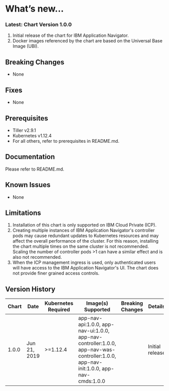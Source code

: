 # What’s new...

### Latest: Chart Version 1.0.0

1. Initial release of the chart for IBM Application Navigator.
1. Docker images referenced by the chart are based on the Universal Base Image (UBI).

## Breaking Changes
* None

## Fixes
* None

## Prerequisites
* Tiller v2.9.1
* Kubernetes v1.12.4
* For all others, refer to prerequisites in README.md.

## Documentation
Please refer to README.md.

## Known Issues
* None

## Limitations

1. Installation of this chart is only supported on IBM Cloud Private (ICP).
1. Creating multiple instances of IBM Application Navigator's controller pods may cause redundant updates to Kubernetes resources and may affect the overall performance of the cluster. For this reason, installing the chart multiple times on the same cluster is not recommended. Scaling the number of controller pods >1 can have a similar effect and is also not recommended.
1. When the ICP management ingress is used, only authenticated users will have access to the IBM Application Navigator's UI. The chart does not provide finer grained access controls.

## Version History

| Chart | Date | Kubernetes Required | Image(s) Supported | Breaking Changes | Details |
| ----- | ---- | ------------ | ------------------ | ---------------- | ------- |
| 1.0.0 | Jun 21, 2019 | >=1.12.4 | app-nav-api:1.0.0, app-nav-ui:1.0.0, app-nav-controller:1.0.0, app-nav-was-controller:1.0.0, app-nav-init:1.0.0, app-nav-cmds:1.0.0 |  | Initial release |
